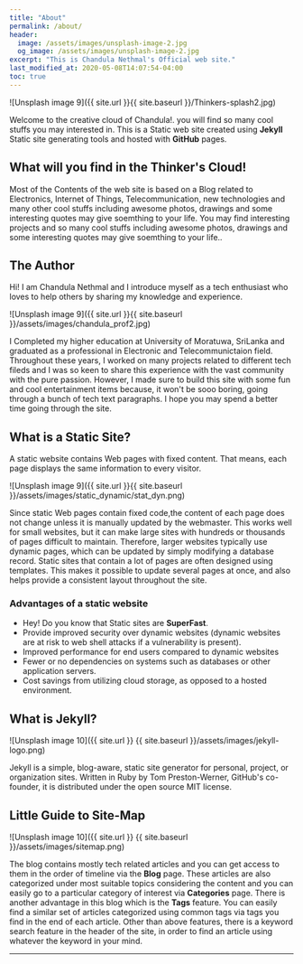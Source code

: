 ```yaml
---
title: "About"
permalink: /about/
header:
  image: /assets/images/unsplash-image-2.jpg
  og_image: /assets/images/unsplash-image-2.jpg
excerpt: "This is Chandula Nethmal's Official web site."
last_modified_at: 2020-05-08T14:07:54-04:00
toc: true
---
```

![Unsplash image 9]({{ site.url }}{{ site.baseurl }}/Thinkers-splash2.jpg)

Welcome to the creative cloud of Chandula!. you will find so many cool stuffs you may interested in. This is a Static web site created using **Jekyll** Static site generating tools and hosted with **GitHub** pages. 

## What will you find in the Thinker's Cloud!

Most of the Contents of the web site is based on a Blog related to Electronics, Internet of Things, Telecommunication, new technologies and many other cool stuffs including awesome photos, drawings and some interesting quotes may give soemthing to your life. You may find interesting projects and so many cool stuffs including awesome photos, drawings and some interesting quotes may give soemthing to your life..

## The Author

Hi! I am Chandula Nethmal and I introduce myself as a tech enthusiast who loves to help others by sharing my knowledge and experience.


![Unsplash image 9]({{ site.url }}{{ site.baseurl }}/assets/images/chandula_prof2.jpg)


I Completed my higher education at University of Moratuwa, SriLanka and graduated as a professional in Electronic and Telecommunictaion field. Throughout these years, I worked on many projects related to different tech fileds and I was so keen to share this experience with the vast community with the pure passion. However, I made sure to build this site with some fun and cool entertainment items because, it won't be sooo boring, going through a bunch of tech text paragraphs. I hope you may spend a better time going through the site.  

## What is a Static Site?

A static website contains Web pages with fixed content. That means, each page displays the same information to every visitor.


![Unsplash image 9]({{ site.url }}{{ site.baseurl }}/assets/images/static_dynamic/stat_dyn.png)

Since static Web pages contain fixed code,the content of each page does not change unless it is manually updated by the webmaster. This works well for small websites, but it can make large sites with hundreds or thousands of pages difficult to maintain. Therefore, larger websites typically use dynamic pages, which can be updated by simply modifying a database record. Static sites that contain a lot of pages are often designed using templates. This makes it possible to update several pages at once, and also helps provide a consistent layout throughout the site.

### Advantages of a static website

- Hey! Do you know that Static sites are **SuperFast**. 
- Provide improved security over dynamic websites (dynamic websites are at risk to web shell attacks if a vulnerability is present).
- Improved performance for end users compared to dynamic websites
- Fewer or no dependencies on systems such as databases or other application servers.
- Cost savings from utilizing cloud storage, as opposed to a hosted environment.

## What  is Jekyll?

![Unsplash image 10]({{ site.url }}
{{ site.baseurl }}/assets/images/jekyll-logo.png)

Jekyll is a simple, blog-aware, static site generator for personal, project, or organization sites. Written in Ruby by Tom Preston-Werner, GitHub's co-founder, it is distributed under the open source MIT license.

## Little Guide to Site-Map
![Unsplash image 10]({{ site.url }}
{{ site.baseurl }}/assets/images/sitemap.png)

The blog contains mostly tech related articles and you can get access to them in the order of timeline via the **Blog** page. These articles are also categorized under most suitable topics considering the content and you can easily go to a particular category of interest via **Categories** page. There is another advantage in this blog which is the **Tags** feature. You can easily find a similar set of articles categorized using common tags via tags you find in the end of each article. Other than above features, there is a keyword search feature in the header of the site, in order to find an article using whatever the keyword in your mind.


---

